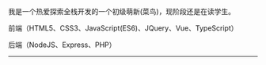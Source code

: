 我是一个热爱探索全栈开发的一个初级萌新(菜鸟)，现阶段还是在读学生。

前端（HTML5、CSS3、JavaScript(ES6)、JQuery、Vue、TypeScript）

后端（NodeJS、Express、PHP）

------
<!--
**zhou130258/zhou130258** is a ✨ _special_ ✨ repository because its `README.md` (this file) appears on your GitHub profile.

Here are some ideas to get you started:

- 🔭 I’m currently working on ...
- 🌱 I’m currently learning ...
- 👯 I’m looking to collaborate on ...
- 🤔 I’m looking for help with ...
- 💬 Ask me about ...
- 📫 How to reach me: ...
- 😄 Pronouns: ...
- ⚡ Fun fact: ...
-->

